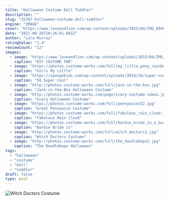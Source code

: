 ```yaml
---
title: "Halloween Costume Doll Toddler"
description: ""
slug: "35767-halloween-costume-doll-toddler"
engine: "IMAGE"
cover: "https://www.loveandlion.com/wp-content/uploads/2015/04/IMG_6948-7.jpg"
date: "2021-09-26T18:26:01.081Z"
author: "Lola Murray"
ratingValue: "1.4"
reviewCount: "12"
images:
  - image: "https://www.loveandlion.com/wp-content/uploads/2015/04/IMG_6948-7.jpg"
    caption: "DIY COSTUME FOR"
  - image: "https://photos.costume-works.com/full/my_little_pony_rainbow_dash4.jpg"
    caption: "Girls My Little"
  - image: "https://spongekids.com/wp-content/uploads/2014/10/super-cool-costume-ideas/42-diy-glinda-the-good-witch-and-dorothy.jpg"
    caption: "50 Super Cool"
  - image: "http://photos.costume-works.com/full/jack-in-the-box.jpg"
    caption: "Jack-in-the-Box Halloween Costume"
  - image: "http://photos.costume-works.com/page/scary-costume-ideas.jpg"
    caption: "Scary Halloween Costume"
  - image: "https://photos.costume-works.com/full/pennywise152.jpg"
    caption: "Great Pennywise Costume"
  - image: "https://photos.costume-works.com/full/fabulous_rain_cloud.jpg"
    caption: "Fabulous Rain Cloud"
  - image: "https://photos.costume-works.com/full/barbie_bride_in_a_box.jpg"
    caption: "Barbie Bride in"
  - image: "http://photos.costume-works.com/full/witch_doctors1.jpg"
    caption: "Witch Doctors Costume"
  - image: "http://photos.costume-works.com/full/the_doodlebops3.jpg"
    caption: "The Doodlebops Halloween"
tags:
  - "halloween"
  - "costume"
  - "doll"
  - "toddler"
draft: false
type: post
---
```



![Witch Doctors Costume](http://photos.costume-works.com/full/witch_doctors1.jpg "Witch Doctors Costume")


<!--inArticleAds-->

<!--galleryOne-->


<!--inArticleAds-->

<!--galleryTwo-->


<!--galleryThree-->

